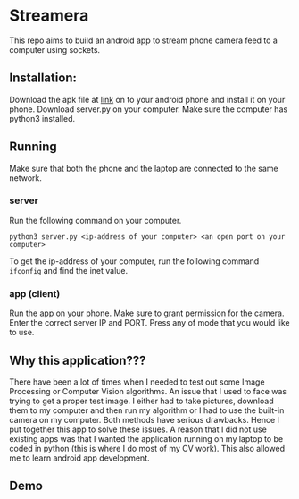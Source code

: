 # Streamera

This repo aims to build an android app to stream phone camera feed to a computer using sockets.

## Installation:
Download the apk file at [link](https://github.com/SubZer0811/streamera/releases) on to your android phone and install it on your phone.
Download server.py on your computer. Make sure the computer has python3 installed.

## Running
Make sure that both the phone and the laptop are connected to the same network.

### server
Run the following command on your computer.
```
python3 server.py <ip-address of your computer> <an open port on your computer>
```
To get the ip-address of your computer, run the following command ```ifconfig``` and find the inet value.

### app (client)
Run the app on your phone. Make sure to grant permission for the camera. 
<br>Enter the correct server IP and PORT. Press any of mode that you would like to use.

## Why this application???
There have been a lot of times when I needed to test out some Image Processing or Computer Vision algorithms. An issue that I used to face was trying to get a proper test image. I either had to take pictures, download them to my computer and then run my algorithm or I had to use the built-in camera on my computer.  Both methods have serious drawbacks. Hence I put together this app to solve these issues. A reason that I did not use existing apps was that I wanted the application running on my laptop to be coded in python (this is where I do most of my CV work). This also allowed me to learn android app development. 

## Demo
